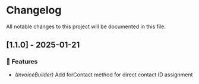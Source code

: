 # Changelog

All notable changes to this project will be documented in this file.

## [1.1.0] - 2025-01-21

### 🚀 Features

- *(InvoiceBuilder)* Add forContact method for direct contact ID assignment

<!-- generated by git-cliff -->

